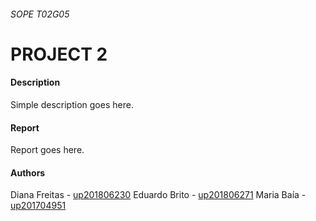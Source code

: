 ###### SOPE T02G05

# PROJECT 2

#### Description

Simple description goes here.
<!---->


#### Report

Report goes here.
<!---->


#### Authors

Diana Freitas - [up201806230](mailto:up201806230@fe.up.pt)
Eduardo Brito - [up201806271](mailto:up201806271@fe.up.pt)
Maria Baía - [up201704951](mailto:up201704951@fe.up.pt)